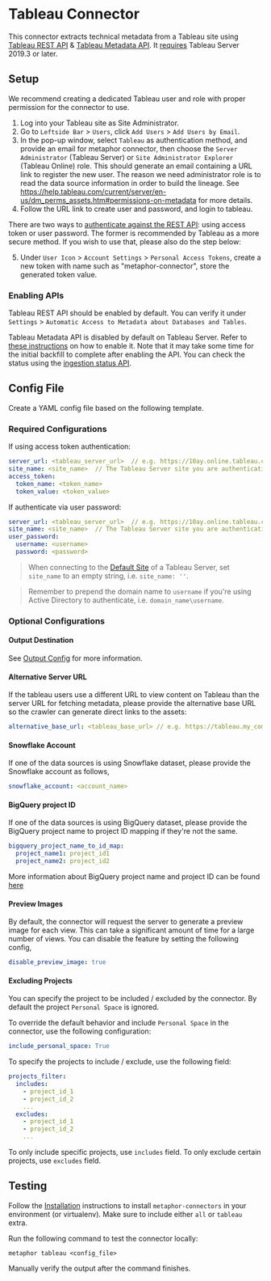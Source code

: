 # Tableau Connector

This connector extracts technical metadata from a Tableau site using [Tableau REST API](https://help.tableau.com/current/api/rest_api/en-us/REST/rest_api.htm) & [Tableau Metadata API](https://help.tableau.com/current/api/metadata_api/en-us/index.html). It [requires](https://help.tableau.com/current/api/metadata_api/en-us/docs/meta_api_start.html) Tableau Server 2019.3 or later.

## Setup

We recommend creating a dedicated Tableau user and role with proper permission for the connector to use.

1. Log into your Tableau site as Site Administrator.
2. Go to `Leftside Bar` > `Users`, click `Add Users` > `Add Users by Email`.
3. In the pop-up window, select `Tableau` as authentication method, and provide an email for metaphor connector, then choose the `Server Administrator` (Tableau Server) or `Site Administrator Explorer` (Tableau Online) role. This should generate an email containing a URL link to register the new user. The reason we need administrator role is to read the data source information in order to build the lineage. See https://help.tableau.com/current/server/en-us/dm_perms_assets.htm#permissions-on-metadata for more details.
4. Follow the URL link to create user and password, and login to tableau.

There are two ways to [authenticate against the REST API](https://tableau.github.io/server-client-python/docs/sign-in-out): using access token or user password. The former is recommended by Tableau as a more secure method. If you wish to use that, please also do the step below:

5. Under `User Icon` > `Account Settings` > `Personal Access Tokens`, create a new token with name such as "metaphor-connector", store the generated token value.

### Enabling APIs

Tableau REST API should be enabled by default. You can verify it under `Settings` > `Automatic Access to Metadata about Databases and Tables`.

Tableau Metadata API is disabled by default on Tableau Server. Refer to [these instructions](https://help.tableau.com/current/api/metadata_api/en-us/docs/meta_api_start.html#enable-the-tableau-metadata-api-for-tableau-server) on how to enable it. Note that it may take some time for the initial backfill to complete after enabling the API. You can check the status using the [ingestion status API](https://help.tableau.com/current/server/en-us/dm_tools_backfill.htm).

## Config File

Create a YAML config file based on the following template.

### Required Configurations

If using access token authentication:

```yaml
server_url: <tableau_server_url>  // e.g. https://10ay.online.tableau.com
site_name: <site_name>  // The Tableau Server site you are authenticating with
access_token:
  token_name: <token_name>
  token_value: <token_value>
```

If authenticate via user password:

```yaml
server_url: <tableau_server_url>  // e.g. https://10ay.online.tableau.com
site_name: <site_name>  // The Tableau Server site you are authenticating with
user_password:
  username: <username>
  password: <password>
```

> When connecting to the [Default Site](https://help.tableau.com/current/server/en-us/sites_intro.htm#the-default-site) of a Tableau Server, set `site_name` to an empty string, i.e. `site_name: ''`.

> Remember to prepend the domain name to `username` if you're using Active Directory to authenticate, i.e. `domain_name\username`.

### Optional Configurations

#### Output Destination

See [Output Config](../common/docs/output.md) for more information.

#### Alternative Server URL

If the tableau users use a different URL to view content on Tableau than the server URL for fetching metadata, please provide the alternative base URL so the crawler can generate direct links to the assets: 

```yaml
alternative_base_url: <tableau_base_url> // e.g. https://tableau.my_company.com
```

#### Snowflake Account

If one of the data sources is using Snowflake dataset, please provide the Snowflake account as follows,

```yaml
snowflake_account: <account_name>
```

#### BigQuery project ID

If one of the data sources is using BigQuery dataset, please provide the BigQuery project name to project ID mapping if they're not the same.

```yaml
bigquery_project_name_to_id_map:
  project_name1: project_id1
  project_name2: project_id2
```

More information about BigQuery project name and project ID can be found [here](https://cloud.google.com/resource-manager/docs/creating-managing-projects#before_you_begin) 

#### Preview Images

By default, the connector will request the server to generate a preview image for each view. This can take a significant amount of time for a large number of views. You can disable the feature by setting the following config,

```yaml
disable_preview_image: true
```

#### Excluding Projects

You can specify the project to be included / excluded by the connector. By default the project `Personal Space` is ignored.

To override the default behavior and include `Personal Space` in the connector, use the following configuration:

```yaml
include_personal_space: True
```

To specify the projects to include / exclude, use the following field:

```yaml
projects_filter:
  includes:
    - project_id_1
    - project_id_2
    ...
  excludes:
    - project_id_1
    - project_id_2
    ...
```

To only include specific projects, use `includes` field. To only exclude certain projects, use `excludes` field.

## Testing

Follow the [Installation](../../README.md) instructions to install `metaphor-connectors` in your environment (or virtualenv). Make sure to include either `all` or `tableau` extra.

Run the following command to test the connector locally:

```shell
metaphor tableau <config_file>
```

Manually verify the output after the command finishes.
